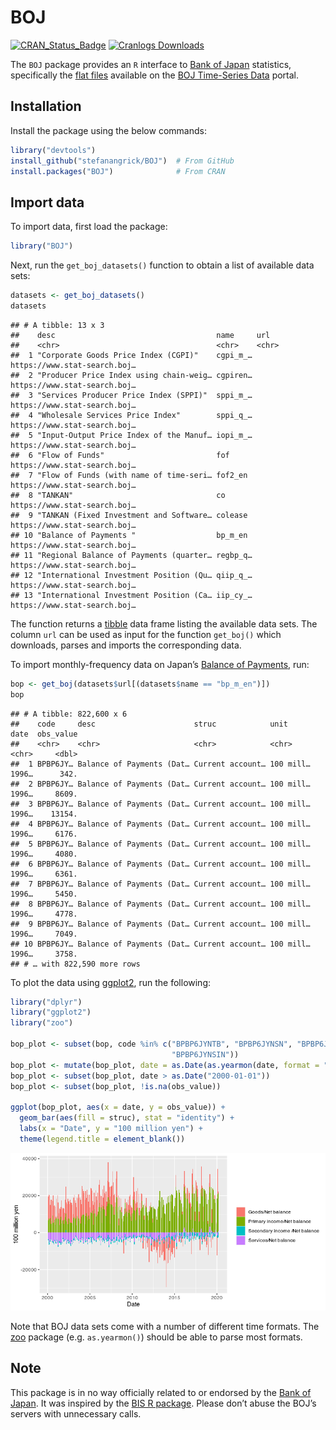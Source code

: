 BOJ
================

[![CRAN\_Status\_Badge](http://www.r-pkg.org/badges/version/BOJ)](http://cran.r-project.org/package=BOJ)
[![Cranlogs
Downloads](http://cranlogs.r-pkg.org/badges/grand-total/BOJ)](http://cran.r-project.org/package=BOJ)

The `BOJ` package provides an `R` interface to [Bank of
Japan](https://www.boj.or.jp/) statistics, specifically the [flat
files](https://www.stat-search.boj.or.jp/info/dload_en.html) available
on the [BOJ Time-Series Data](https://www.stat-search.boj.or.jp/)
portal.

## Installation

Install the package using the below commands:

``` r
library("devtools")
install_github("stefanangrick/BOJ")  # From GitHub
install.packages("BOJ")              # From CRAN
```

## Import data

To import data, first load the package:

``` r
library("BOJ")
```

Next, run the `get_boj_datasets()` function to obtain a list of
available data sets:

``` r
datasets <- get_boj_datasets()
datasets
```

    ## # A tibble: 13 x 3
    ##    desc                                    name     url                         
    ##    <chr>                                   <chr>    <chr>                       
    ##  1 "Corporate Goods Price Index (CGPI)"    cgpi_m_… https://www.stat-search.boj…
    ##  2 "Producer Price Index using chain-weig… cgpiren… https://www.stat-search.boj…
    ##  3 "Services Producer Price Index (SPPI)"  sppi_m_… https://www.stat-search.boj…
    ##  4 "Wholesale Services Price Index"        sppi_q_… https://www.stat-search.boj…
    ##  5 "Input-Output Price Index of the Manuf… iopi_m_… https://www.stat-search.boj…
    ##  6 "Flow of Funds"                         fof      https://www.stat-search.boj…
    ##  7 "Flow of Funds (with name of time-seri… fof2_en  https://www.stat-search.boj…
    ##  8 "TANKAN"                                co       https://www.stat-search.boj…
    ##  9 "TANKAN (Fixed Investment and Software… colease  https://www.stat-search.boj…
    ## 10 "Balance of Payments "                  bp_m_en  https://www.stat-search.boj…
    ## 11 "Regional Balance of Payments (quarter… regbp_q… https://www.stat-search.boj…
    ## 12 "International Investment Position (Qu… qiip_q_… https://www.stat-search.boj…
    ## 13 "International Investment Position (Ca… iip_cy_… https://www.stat-search.boj…

The function returns a [tibble](https://tibble.tidyverse.org/) data
frame listing the available data sets. The column `url` can be used as
input for the function `get_boj()` which downloads, parses and imports
the corresponding data.

To import monthly-frequency data on Japan’s [Balance of
Payments](https://www.boj.or.jp/en/statistics/br/index.htm/), run:

``` r
bop <- get_boj(datasets$url[(datasets$name == "bp_m_en")])
bop
```

    ## # A tibble: 822,600 x 6
    ##    code     desc                      struc            unit      date  obs_value
    ##    <chr>    <chr>                     <chr>            <chr>     <chr>     <dbl>
    ##  1 BPBP6JY… Balance of Payments (Dat… Current account… 100 mill… 1996…      342.
    ##  2 BPBP6JY… Balance of Payments (Dat… Current account… 100 mill… 1996…     8609.
    ##  3 BPBP6JY… Balance of Payments (Dat… Current account… 100 mill… 1996…    13154.
    ##  4 BPBP6JY… Balance of Payments (Dat… Current account… 100 mill… 1996…     6176.
    ##  5 BPBP6JY… Balance of Payments (Dat… Current account… 100 mill… 1996…     4080.
    ##  6 BPBP6JY… Balance of Payments (Dat… Current account… 100 mill… 1996…     6361.
    ##  7 BPBP6JY… Balance of Payments (Dat… Current account… 100 mill… 1996…     5450.
    ##  8 BPBP6JY… Balance of Payments (Dat… Current account… 100 mill… 1996…     4778.
    ##  9 BPBP6JY… Balance of Payments (Dat… Current account… 100 mill… 1996…     7049.
    ## 10 BPBP6JY… Balance of Payments (Dat… Current account… 100 mill… 1996…     3758.
    ## # … with 822,590 more rows

To plot the data using [ggplot2](https://ggplot2.tidyverse.org), run the
following:

``` r
library("dplyr")
library("ggplot2")
library("zoo")

bop_plot <- subset(bop, code %in% c("BPBP6JYNTB", "BPBP6JYNSN", "BPBP6JYNPIN",
                                    "BPBP6JYNSIN"))
bop_plot <- mutate(bop_plot, date = as.Date(as.yearmon(date, format = "%Y%m")))
bop_plot <- subset(bop_plot, date > as.Date("2000-01-01"))
bop_plot <- subset(bop_plot, !is.na(obs_value))

ggplot(bop_plot, aes(x = date, y = obs_value)) +
  geom_bar(aes(fill = struc), stat = "identity") +
  labs(x = "Date", y = "100 million yen") +
  theme(legend.title = element_blank())
```

![](README_files/figure-gfm/plot-1.png)<!-- -->

Note that BOJ data sets come with a number of different time formats.
The [zoo](https://cran.r-project.org/package=zoo) package
(e.g. `as.yearmon()`) should be able to parse most formats.

## Note

This package is in no way officially related to or endorsed by the [Bank
of Japan](https://www.boj.or.jp/). It was inspired by the [BIS R
package](https://github.com/expersso/BIS). Please don’t abuse the BOJ’s
servers with unnecessary calls.
